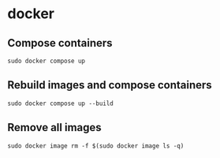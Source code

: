 # docker

## Compose containers

```
sudo docker compose up
```

## Rebuild images and compose containers

```
sudo docker compose up --build
```

## Remove all images

```
sudo docker image rm -f $(sudo docker image ls -q)
```
